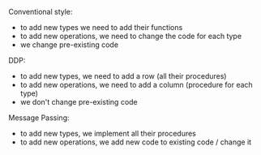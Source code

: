 Conventional style: 
- to add new types we need to add their functions
- to add new operations, we need to change the code for each type
- we change pre-existing code

DDP:
- to add new types, we need to add a row (all their procedures)
- to add new operations, we need to add a column (procedure for each type)
- we don't change pre-existing code

Message Passing:
- to add new types, we implement all their procedures
- to add new operations, we add new code to existing code / change it
